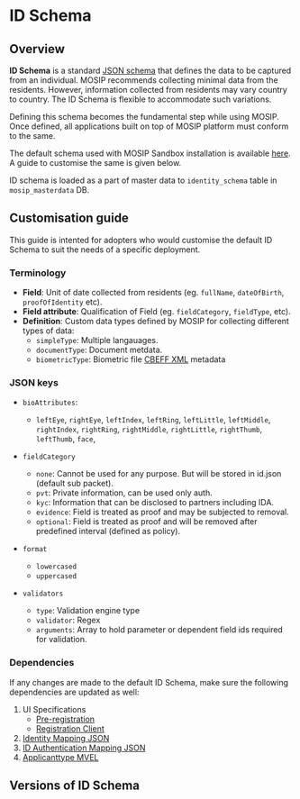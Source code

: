 # ID Schema 

## Overview
**ID Schema** is a standard [JSON schema](https://json-schema.org/understanding-json-schema/) that defines the data to be captured from an individual. MOSIP recommends collecting minimal data from the residents. However, information collected from residents may vary country to country. The ID Schema is flexible to accommodate such variations. 

Defining this schema becomes the fundamental step while using MOSIP. Once defined, all applications built on top of MOSIP platform must conform to the same.

The default schema used with MOSIP Sandbox installation is available [here](https://github.com/mosip/mosip-infra/blob/1.2.0-rc2/deployment/v3/mosip/kernel/masterdata/samples/idschema.json). A guide to customise the same is given below.

ID schema is loaded as a part of master data to `identity_schema` table in `mosip_masterdata` DB.

## Customisation guide
This guide is intented for adopters who would customise the default ID Schema to suit the needs of a specific deployment.

### Terminology
* **Field**: Unit of date collected from residents (eg. `fullName`, `dateOfBirth`, `proofOfIdentity` etc).   
* **Field attribute**:  Qualification of Field (eg. `fieldCategory`, `fieldType`, etc). 
* **Definition**: Custom data types defined by MOSIP for collecting different types of data:
    * `simpleType`: Multiple langauages.
    * `documentType`: Document metdata.
    * `biometricType`: Biometric file [CBEFF XML]() metadata  

### JSON keys
* `bioAttributes`:

    * `leftEye`, `rightEye`, `leftIndex`, `leftRing`, `leftLittle`, `leftMiddle`, `rightIndex`, `rightRing`, `rightMiddle`, `rightLittle`, `rightThumb`, `leftThumb`, `face`,

* `fieldCategory`
    * `none`: Cannot be used for any purpose. But will be stored in id.json (default sub packet).
    * `pvt`: Private information, can be used only auth.
    * `kyc`: Information that can be disclosed to partners including IDA.
    * `evidence`: Field is treated as proof and may be subjected to removal.
    * `optional`: Field is treated as proof and will be removed after predefined interval (defined as policy).

* `format`
   * `lowercased` 
   * `uppercased`

* `validators`
    * `type`: Validation engine type
    * `validator`: Regex
    * `arguments`: Array to hold parameter or dependent field ids required for validation.

### Dependencies
If any changes are made to the default ID Schema, make sure the following dependencies are updated as well:
1. UI Specifications
    * [Pre-registration](pre-registration-ui-specifications.md) 
    * [Registration Client](registration-client-ui-specifications.md)
3. [Identity Mapping JSON](https://github.com/mosip/mosip-config/blob/develop3-v3/identity-mapping.json)
4. [ID Authentication Mapping JSON](https://github.com/mosip/mosip-config/blob/develop3-v3/id-authentication-mapping.json)
5. [Applicanttype MVEL](https://github.com/mosip/mosip-config/blob/develop3-v3/applicanttype.mvel)

## Versions of ID Schema
